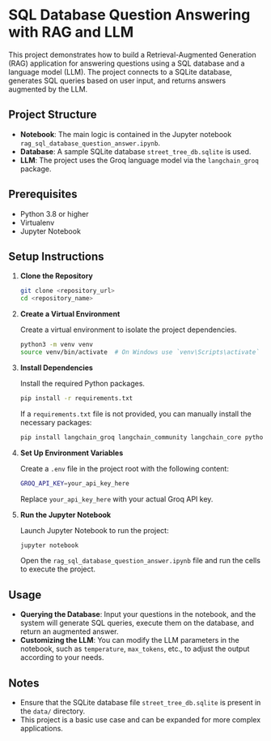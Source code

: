 
# SQL Database Question Answering with RAG and LLM

This project demonstrates how to build a Retrieval-Augmented Generation (RAG) application for answering questions using a SQL database and a language model (LLM). The project connects to a SQLite database, generates SQL queries based on user input, and returns answers augmented by the LLM.

## Project Structure

- **Notebook**: The main logic is contained in the Jupyter notebook `rag_sql_database_question_answer.ipynb`.
- **Database**: A sample SQLite database `street_tree_db.sqlite` is used.
- **LLM**: The project uses the Groq language model via the `langchain_groq` package.

## Prerequisites

- Python 3.8 or higher
- Virtualenv
- Jupyter Notebook

## Setup Instructions

1. **Clone the Repository**

   ```bash
   git clone <repository_url>
   cd <repository_name>
   ```

2. **Create a Virtual Environment**

   Create a virtual environment to isolate the project dependencies.

   ```bash
   python3 -m venv venv
   source venv/bin/activate  # On Windows use `venv\Scripts\activate`
   ```

3. **Install Dependencies**

   Install the required Python packages.

   ```bash
   pip install -r requirements.txt
   ```

   If a `requirements.txt` file is not provided, you can manually install the necessary packages:

   ```bash
   pip install langchain_groq langchain_community langchain_core python-dotenv
   ```

4. **Set Up Environment Variables**

   Create a `.env` file in the project root with the following content:

   ```bash
   GROQ_API_KEY=your_api_key_here
   ```

   Replace `your_api_key_here` with your actual Groq API key.

5. **Run the Jupyter Notebook**

   Launch Jupyter Notebook to run the project:

   ```bash
   jupyter notebook
   ```

   Open the `rag_sql_database_question_answer.ipynb` file and run the cells to execute the project.

## Usage

- **Querying the Database**: Input your questions in the notebook, and the system will generate SQL queries, execute them on the database, and return an augmented answer.
- **Customizing the LLM**: You can modify the LLM parameters in the notebook, such as `temperature`, `max_tokens`, etc., to adjust the output according to your needs.

## Notes

- Ensure that the SQLite database file `street_tree_db.sqlite` is present in the `data/` directory.
- This project is a basic use case and can be expanded for more complex applications.
